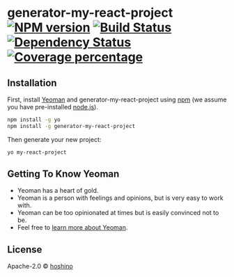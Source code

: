 # generator-my-react-project [![NPM version][npm-image]][npm-url] [![Build Status][travis-image]][travis-url] [![Dependency Status][daviddm-image]][daviddm-url] [![Coverage percentage][coveralls-image]][coveralls-url]
> 

## Installation

First, install [Yeoman](http://yeoman.io) and generator-my-react-project using [npm](https://www.npmjs.com/) (we assume you have pre-installed [node.js](https://nodejs.org/)).

```bash
npm install -g yo
npm install -g generator-my-react-project
```

Then generate your new project:

```bash
yo my-react-project
```

## Getting To Know Yeoman

 * Yeoman has a heart of gold.
 * Yeoman is a person with feelings and opinions, but is very easy to work with.
 * Yeoman can be too opinionated at times but is easily convinced not to be.
 * Feel free to [learn more about Yeoman](http://yeoman.io/).

## License

Apache-2.0 © [hoshino]()


[npm-image]: https://badge.fury.io/js/generator-my-react-project.svg
[npm-url]: https://npmjs.org/package/generator-my-react-project
[travis-image]: https://travis-ci.org/miyaizu/generator-my-react-project.svg?branch=master
[travis-url]: https://travis-ci.org/miyaizu/generator-my-react-project
[daviddm-image]: https://david-dm.org/miyaizu/generator-my-react-project.svg?theme=shields.io
[daviddm-url]: https://david-dm.org/miyaizu/generator-my-react-project
[coveralls-image]: https://coveralls.io/repos/miyaizu/generator-my-react-project/badge.svg
[coveralls-url]: https://coveralls.io/r/miyaizu/generator-my-react-project
